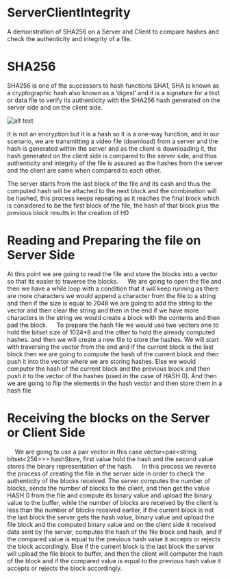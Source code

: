 # ServerClientIntegrity
A demonstration of SHA256 on a Server and Client to compare hashes and check the authenticity and integrity of a file.

# SHA256
SHA256 is one of the successors to hash functions SHA1, SHA is known as a cryptographic hash also known as a ‘digest’ and it is a signature for a text or data file to verify its authenticity with the SHA256 hash generated on the server side and on the client side. 

![alt text](https://www.danielefavi.com/wp-content/uploads/2017/12/blockchain_to_calculate_2.png)

It is not an encryption but it is a hash so it is a one-way function, and in our scenario, we are transmitting a video file (download) from a server and the hash is generated within the server and as the client is downloading it, the hash generated on the client side is compared to the server side, and thus authenticity and integrity of the file is assured as the hashes from the server and the client are same when compared to each other.

The server starts from the last block of the file and its cash and thus the computed hash will be attached to the next block and the combination will be hashed, this process keeps repeating as it reaches the final block which is considered to be the first block of the file, the hash of that block plus the previous block results in the creation of H0

# Reading and Preparing the file on Server Side
At this point we are going to read the file and store the blocks into a vector so that its easier to traverse the blocks.
 
We are going to open the file and then we have a while loop with a condition that it will keep running as there are more characters we would append a character from the file to a string and then if the size is equal to 2048 we are going to add the string to the vector and then clear the string and then in the end if we have more characters in the string we would create a block with the contents and then pad the block.
 
To prepare the hash file we would use two vectors one to hold the bitset size of 1024*8 and the other to hold the already computed hashes. and then we will create a new file to store the hashes. We will start with traversing the vector from the end and if the current block is the last block then we are going to compute the hash of the current block and then push it into the vector where we are storing hashes. Else we would computer the hash of the current block and the previous block and then push it to the vector of the hashes (used in the case of HASH 0). And then we are going to flip the elements in the hash vector and then store them in a hash file
 
# Receiving the blocks on the Server or Client Side 
 
We are going to use a pair vector in this case vector<pair<string, bitset<256>>> hashStore, first value hold the hash and the second value stores the binary representation of the hash.
 
In this process we reverse the process of creating the file in the server side in order to check the authenticity of the blocks received. The server computes the number of blocks, sends the number of blocks to the client, and then get the value HASH 0 from the file and compute its binary value and upload the binary value to the buffer, while the number of blocks are received by the client is less than the number of blocks received earlier, if the current block is not the last block the server gets the hash value, binary value and upload the file block and the computed binary value  and on the client side it received data sent by the server, computes the hash of the file block and hash, and if the compared value is equal to the previous hash value it accepts or rejects the block accordingly. Else if the current block is the last block the server will upload the file block to buffer, and then the client will computer the hash of the block and if the compared value is equal to the previous hash value it accepts or rejects the block accordingly.
